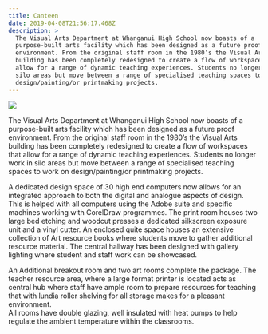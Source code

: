 ```yaml
---
title: Canteen
date: 2019-04-08T21:56:17.468Z
description: >
  The Visual Arts Department at Whanganui High School now boasts of a
  purpose-built arts facility which has been designed as a future proof
  environment. From the original staff room in the 1980’s the Visual Arts
  building has been completely redesigned to create a flow of workspaces that
  allow for a range of dynamic teaching experiences. Students no longer work in
  silo areas but move between a range of specialised teaching spaces to work on
  design/painting/or printmaking projects.
---
```

![](/uploads/5b8c62d5ff2a7c03cc00065c/art-facilities---Smaller.jpg)

The Visual Arts Department at Whanganui High School now boasts of a purpose-built arts facility which has been designed as a future proof environment. From the original staff room in the 1980’s the Visual Arts building has been completely redesigned to create a flow of workspaces that allow for a range of dynamic teaching experiences. Students no longer work in silo areas but move between a range of specialised teaching spaces to work on design/painting/or printmaking projects.

A dedicated design space of 30 high end computers now allows for an integrated approach to both the digital and analogue aspects of design. This is helped with all computers using the Adobe suite and specific machines working with CorelDraw programmes. The print room houses two large bed etching and woodcut presses a dedicated silkscreen exposure unit and a vinyl cutter. An enclosed quite space houses an extensive collection of Art resource books where students move to gather additional resource material. The central hallway has been designed with gallery lighting where student and staff work can be showcased.

An Additional breakout room and two art rooms complete the package. The teacher resource area, where a large format printer is located acts as central hub where staff have ample room to prepare resources for teaching that with lundia roller shelving for all storage makes for a pleasant environment.  
All rooms have double glazing, well insulated with heat pumps to help regulate the ambient temperature within the classrooms.
